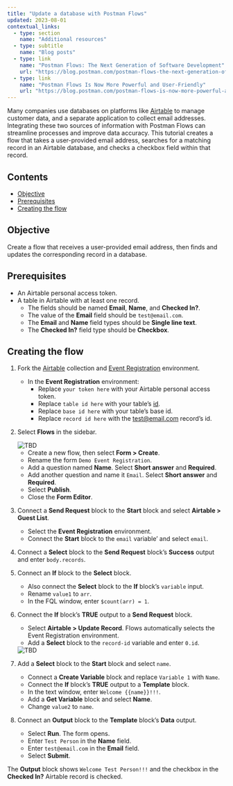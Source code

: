 ```yaml
---
title: "Update a database with Postman Flows"
updated: 2023-08-01
contextual_links:
  - type: section
    name: "Additional resources"
  - type: subtitle
    name: "Blog posts"
  - type: link
    name: "Postman Flows: The Next Generation of Software Development"
    url: "https://blog.postman.com/postman-flows-the-next-generation-of-software-development/"
  - type: link
    name: "Postman Flows Is Now More Powerful and User-Friendly"
    url: "https://blog.postman.com/postman-flows-is-now-more-powerful-and-user-friendly/"
---
```


Many companies use databases on platforms like [Airtable](https://airtable.com/) to manage customer data, and a separate application to collect email addresses. Integrating these two sources of information with Postman Flows can streamline processes and improve data accuracy. This tutorial creates a flow that takes a user-provided email address, searches for a matching record in an Airtable database, and checks a checkbox field within that record.

## Contents

* [Objective](#objective)
* [Prerequisites](#prerequisites)
* [Creating the flow](#creating-the-flow)

## Objective

Create a flow that receives a user-provided email address, then finds and updates the corresponding record in a database.

## Prerequisites

* An Airtable personal access token.
* A table in Airtable with at least one record.
    * The fields should be named **Email**, **Name**, and **Checked In?**.
    * The value of the **Email** field should be `test@email.com`.
    * The **Email** and **Name** field types should be **Single line text**.
    * The **Checked In?** field type should be **Checkbox**.

## Creating the flow
<!-- TODO: Recreate this collection and environment in a public flows workspace, then replace the beta links below with public links. -->
1. Fork the [Airtable](https://postman.postman-beta.co/workspace/testing-features~e08a6ce3-3b63-4a67-9e38-3f910d42a4ca/collection/917058-ebc81195-63a9-4906-b1ef-5bcf8a6eeee1?action=share&creator=901427) collection and [Event Registration](https://postman.postman-beta.co/workspace/testing-features~e08a6ce3-3b63-4a67-9e38-3f910d42a4ca/environment/917058-66036e4e-8d69-41aa-8c8c-a6fb37648f6a?action=share&creator=901427) environment.
    * In the **Event Registration** environment:
        * Replace `your token here` with your Airtable personal access token.
        * Replace `table id here` with your table’s [id](https://support.airtable.com/docs/finding-airtable-record-ids).
        * Replace `base id here` with your table’s base id.
        * Replace `record id here` with the test@email.com record’s id.

1. Select **Flows** in the sidebar.

    <img src="https://assets.postman.com/postman-docs/v10/flows-tut-update-TBD-v10.gif" alt="TBD" fetchpriority="low" loading="lazy" >

    * Create a new flow, then select **Form > Create**.
    * Rename the form `Demo Event Registration`.
    * Add a question named **Name**. Select **Short answer** and **Required**.
    * Add another question and name it `Email`. Select **Short answer** and **Required**.
    * Select **Publish**.
    * Close the **Form Editor**.

1. Connect a **Send Request** block to the **Start** block and select **Airtable > Guest List**.
    * Select the **Event Registration** environment.
    * Connect the **Start** block to the `email` variable’ and select `email`.

1. Connect a **Select** block to the **Send Request** block’s **Success** output and enter `body.records`.

1. Connect an **If** block to the **Select** block.
    * Also connect the **Select** block to the **If** block’s `variable` input.
    * Rename `value1` to `arr`.
    * In the FQL window, enter `$count(arr) = 1`.

1. Connect the **If** block’s **TRUE** output to a **Send Request** block.
    * Select **Airtable > Update Record**. Flows automatically selects the Event Registration environment.
    * Add a **Select** block to the `record-id` variable and enter `0.id`.

    <img src="https://assets.postman.com/postman-docs/v10/flows-tut-update-TBD-v10.gif" alt="TBD" fetchpriority="low" loading="lazy" >

1. Add a **Select** block to the **Start** block and select `name`.
    * Connect a **Create Variable** block and replace `Variable 1` with `Name`.
    * Connect the **If** block’s **TRUE** output to a **Template** block.
    * In the text window, enter `Welcome {{name}}!!!`.
    * Add a **Get Variable** block and select **Name**.
    * Change `value2` to `name`.

1. Connect an **Output** block to the **Template** block’s **Data** output.
    * Select **Run**. The form opens.
    * Enter `Test Person` in the **Name** field.
    * Enter `test@email.com` in the **Email** field.
    * Select **Submit**.

The **Output** block shows `Welcome Test Person!!!` and the checkbox in the **Checked In?** Airtable record is checked.
